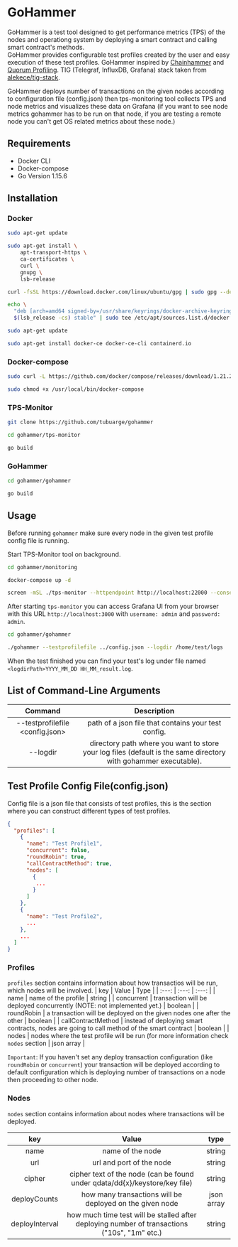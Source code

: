 # GoHammer
GoHammer is a test tool designed to get performance metrics (TPS) of the nodes and operationg system by deploying a smart contract and calling smart contract's methods. <br /> GoHammer provides configurable test profiles created by the user and easy execution of these test profiles. GoHammer inspired by [Chainhammer](https://github.com/drandreaskrueger/chainhammer) and [Quorum Profiling](https://github.com/ConsenSys/quorum-profiling). TIG (Telegraf, InfluxDB, Grafana) stack taken from [alekece/tig-stack](https://github.com/alekece/tig-stack). <br />

GoHammer deploys number of transactions on the given nodes according to configuration file (config.json) then tps-monitoring tool collects TPS and node metrics and visualizes these data on Grafana (if you want to see node metrics gohammer has to be run on that node, if you are testing a remote node you can't get OS related metrics about these node.)

## Requirements
* Docker CLI
* Docker-compose
* Go Version 1.15.6

## Installation

### Docker
```bash
sudo apt-get update
```

```bash
sudo apt-get install \
    apt-transport-https \
    ca-certificates \
    curl \
    gnupg \
    lsb-release
```

```bash
curl -fsSL https://download.docker.com/linux/ubuntu/gpg | sudo gpg --dearmor -o /usr/share/keyrings/docker-archive-keyring.gpg
```

```bash
echo \
  "deb [arch=amd64 signed-by=/usr/share/keyrings/docker-archive-keyring.gpg] https://download.docker.com/linux/ubuntu \
  $(lsb_release -cs) stable" | sudo tee /etc/apt/sources.list.d/docker.list > /dev/null
```
```bash
sudo apt-get update
```
```bash
sudo apt-get install docker-ce docker-ce-cli containerd.io
```

### Docker-compose
```bash
sudo curl -L https://github.com/docker/compose/releases/download/1.21.2/docker-compose-`uname -s`-`uname -m` -o /usr/local/bin/docker-compose
```
```bash
sudo chmod +x /usr/local/bin/docker-compose
```

### TPS-Monitor
```bash
git clone https://github.com/tubuarge/gohammer
```
```bash
cd gohammer/tps-monitor
```
```bash
go build
```

### GoHammer
```bash
cd gohammer/gohammer
```
```bash
go build
```

## Usage
Before running `gohammer` make sure every node in the given test profile config file is running.

Start TPS-Monitor tool on background.
```bash 
cd gohammer/monitoring
```
```bash
docker-compose up -d
```
```bash
screen -mSL ./tps-monitor --httpendpoint http://localhost:22000 --consensus raft --influxdb --influxdb.token "grafana:grafana" --influxdb.bucket "metrics"
```

After starting `tps-monitor` you can access Grafana UI from your browser with this URL `http://localhost:3000` with `username: admin` and `password: admin`.

```bash
cd gohammer/gohammer
```
```bash
./gohammer --testprofilefile ../config.json --logdir /home/test/logs
```
When the test finished you can find your test's log under file named `<logdirPath>YYYY_MM_DD HH_MM_result.log`.

## List of Command-Line Arguments
| Command        | Description  |
| :-------------: |:-------------:|
| --testprofilefile <config.json> | path of a json file that contains your test config. |
| --logdir <dirPath> | directory path where you want to store your log files (default is the same directory with gohammer executable). |

## Test Profile Config File(config.json)
Config file is a json file that consists of test profiles, this is the section where you can construct different types of test profiles. <br />
```json
{
  "profiles": [
    {
      "name": "Test Profile1",
      "concurrent": false,
      "roundRobin": true,
      "callContractMethod": true,
      "nodes": [
        {
         ...
        }
      ]
    },
    {
      "name": "Test Profile2",
      ...
    },
    ...
  ]
}
```
### Profiles
`profiles` section contains information about how transactios will be run, which nodes will be involved.
| key   | Value | Type |
| :---: | :---: | :---: |
| name  | name of the profile | string |
| concurrent | transaction will be deployed concurrently (NOTE: not implemented yet.) | boolean |
| roundRobin | a transaction will be deployed on the given nodes one after the other | boolean |
| callContractMethod | instead of deploying smart contracts, nodes are going to call method of the smart contract | boolean |
| nodes | nodes where the test profile will be run (for more information check `nodes` section | json array |
<br />

`Important`: If you haven't set any deploy transaction configuration (like `roundRobin` or `concurrent`) your transaction will be deployed according to default configuration which is deploying number of transactions on a node then proceeding to other node.


### Nodes
`nodes` section contains information about nodes where transactions will be deployed.

| key | Value | type|
| :---: | :---: | :---: |
| name | name of the node | string |
| url | url and port of the node | string |
| cipher | cipher text of the node (can be found under qdata/dd{x}/keystore/key file) | string |
| deployCounts | how many transactions will be deployed on the given node | json array |
| deployInterval | how much time test will be stalled after deploying number of transactions ("10s", "1m" etc.) | string |



